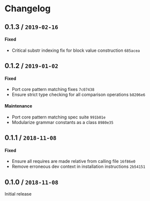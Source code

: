 # Changelog

## 0.1.3 / `2019-02-16`

#### Fixed

- Critical substr indexing fix for block value construction `685acea`

## 0.1.2 / `2019-01-02`

#### Fixed

- Port core pattern matching fixes `7c07438`
- Ensure strict type checking for all comparison operations `b8206e6`

#### Maintenance

- Port core pattern matching spec suite `991b01e`
- Modularize grammar constants as a class `8980e35`

## 0.1.1 / `2018-11-08`

#### Fixed

- Ensure all requires are made relative from calling file `16f86e0`
- Remove erroneous dev context in installation instructions `2b54151`

## 0.1.0 / `2018-11-08`

Initial release
